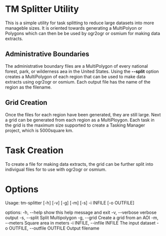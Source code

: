 # TM Splitter Utility

This is a simple utility for task splitting to reduce large datasets
into more manageble sizes. It is oriented towards generating a
MultiPolyon or Polygons which can then be be used by ogr2ogr or osmium
for making data extracts.

## Administrative Boundaries

The administrative boundary files are a MultiPolygon of every national
forest, park, or wilderness aea in the United States. Using the
__--split__ option creates a MultiPolygon of each region that can be
used to make data extracts using ogr2ogr or osmium. Each output file
has the name of the region as the filename.

## Grid Creation

Once the files for each region have been generated, they are still
large. Next a grid can be generated from each region as a
MultiPloygon. Each task in the grid is the maximum size supported to
create a Tasking Manager project, which is 5000square km.

# Task Creation

To create a file for making data extracts, the grid can be further
split into indivigual files for to use with ogr2ogr or osmium.

# Options

Usage: tm-splitter [-h] [-v] [-g] [-m] [-s] -i INFILE [-o OUTFILE]

options:
  -h, --help                             show this help message and exit
  -v, --verbose                          verbose output
  -s, --split                            Split Multipolygon
  -g, --grid                             Create a grid from an AOI
  -m, --meters                           Square area in meters
  -i INFILE, --infile INFILE             The input dataset
  -o OUTFILE, --outfile OUTFILE          Output filename
